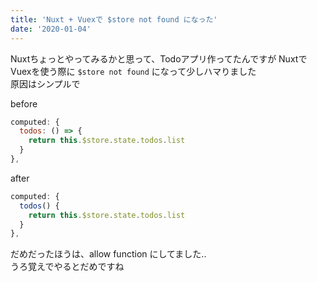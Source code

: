 ```yaml
---
title: 'Nuxt + Vuexで $store not found になった'
date: '2020-01-04'
---
```


Nuxtちょっとやってみるかと思って、Todoアプリ作ってたんですが
NuxtでVuexを使う際に `$store not found` になって少しハマりました  
原因はシンプルで

before

```js
computed: {
  todos: () => {
    return this.$store.state.todos.list
  }
},
```

after

```js
computed: {
  todos() {
    return this.$store.state.todos.list
  }
},
```

だめだったほうは、allow function にしてました..  
うろ覚えでやるとだめですね

